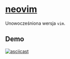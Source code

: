 # [neovim](https://neovim.io/)
Unowocześniona wersja `vim`.

## Demo
[![asciicast](https://asciinema.org/a/237801.svg)](https://asciinema.org/a/237801)